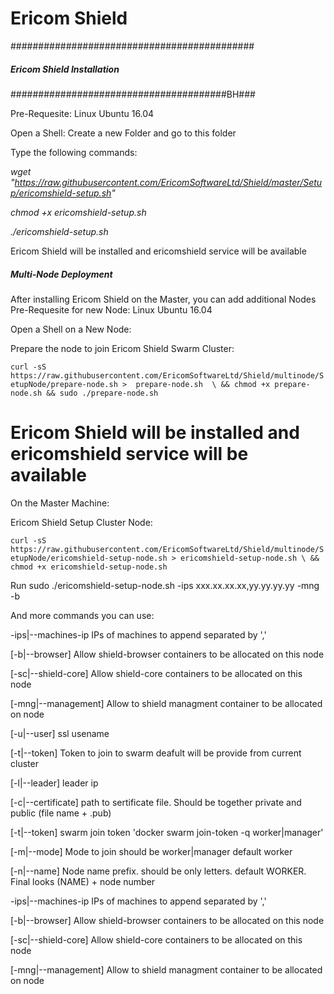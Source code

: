 # Ericom Shield
############################################
#####   Ericom Shield Installation     #####
#######################################BH###

Pre-Requesite: Linux Ubuntu 16.04

Open a Shell:
Create a new Folder and go to this folder

Type the following commands:

*wget "https://raw.githubusercontent.com/EricomSoftwareLtd/Shield/master/Setup/ericomshield-setup.sh"*

*chmod +x ericomshield-setup.sh*

*./ericomshield-setup.sh*

Ericom Shield will be installed and ericomshield service will be available

#####   Multi-Node Deployment     #####

After installing Ericom Shield on the Master, you can add additional Nodes 
Pre-Requesite for new Node: Linux Ubuntu 16.04

Open a Shell on a New Node:

Prepare the node to join Ericom Shield Swarm Cluster:

`curl -sS https://raw.githubusercontent.com/EricomSoftwareLtd/Shield/multinode/SetupNode/prepare-node.sh >  prepare-node.sh  \
 && chmod +x prepare-node.sh && sudo ./prepare-node.sh`

Ericom Shield will be installed and ericomshield service will be available
=======
On the Master Machine:

Ericom Shield Setup Cluster Node:

`curl -sS https://raw.githubusercontent.com/EricomSoftwareLtd/Shield/multinode/SetupNode/ericomshield-setup-node.sh > ericomshield-setup-node.sh \
&& chmod +x ericomshield-setup-node.sh`

Run sudo ./ericomshield-setup-node.sh -ips xxx.xx.xx.xx,yy.yy.yy.yy -mng -b

And more commands you can use:

-ips|--machines-ip IPs of machines to append separated by ','

[-b|--browser] Allow shield-browser containers to be allocated on this node

[-sc|--shield-core] Allow shield-core containers to be allocated on this node

[-mng|--management] Allow to shield managment container to be allocated on node

[-u|--user] ssl usename

[-t|--token] Token to join to swarm deafult will be provide from current cluster

[-l|--leader] leader ip

[-c|--certificate] path to sertificate file. Should be together private and public (file name + .pub)

[-t|--token] swarm join token 'docker swarm join-token -q worker|manager'

[-m|--mode] Mode to join should be worker|manager default worker

[-n|--name] Node name prefix. should be only letters. default WORKER. Final looks (NAME) + node number

-ips|--machines-ip IPs of machines to append separated by ','

[-b|--browser] Allow shield-browser containers to be allocated on this node

[-sc|--shield-core] Allow shield-core containers to be allocated on this node

[-mng|--management] Allow to shield managment container to be allocated on node

